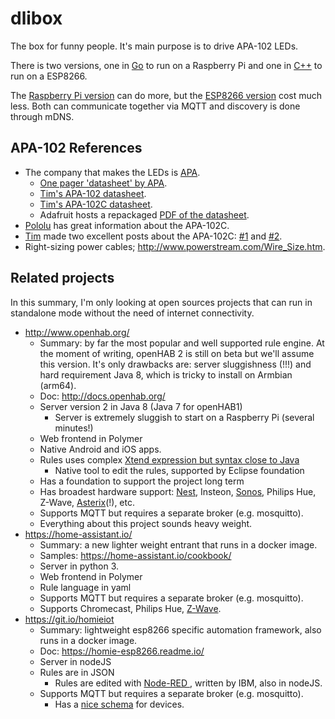 # dlibox

The box for funny people. It's main purpose is to drive APA-102 LEDs.

There is two versions, one in [Go](go/) to run on a Raspberry Pi and one in
[C++](esp/) to run on a ESP8266.

The [Raspberry Pi version](go/) can do more, but the [ESP8266 version](esp/)
cost much less. Both can communicate together via MQTT and discovery is done
through mDNS.


## APA-102 References

- The company that makes the LEDs is
  [APA](http://www.neon-world.com/patent_en.html).
  - [One pager 'datasheet' by APA](http://www.neon-world.com/pdf/led.pdf).
  - [Tim's APA-102 datasheet](https://cpldcpu.files.wordpress.com/2014/08/apa-102-super-led-specifications-2013-en.pdf).
  - [Tim's APA-102C datasheet](https://cpldcpu.files.wordpress.com/2014/08/apa-102c-super-led-specifications-2014-en.pdf).
  - Adafruit hosts a repackaged [PDF of the
    datasheet](https://www.adafruit.com/datasheets/APA102.pdf).
- [Pololu](http://www.neon-world.com/patent_en.html) has great information about
  the APA-102C.
- [Tim](https://github.com/cpldcpu) made two excellent posts about the APA-102C:
  [#1](https://cpldcpu.wordpress.com/2014/08/27/apa102/) and
  [#2](https://cpldcpu.wordpress.com/2014/11/30/understanding-the-apa102-superled/).
- Right-sizing power cables; http://www.powerstream.com/Wire_Size.htm.


## Related projects

In this summary, I'm only looking at open sources projects that can run in
standalone mode without the need of internet connectivity.

- http://www.openhab.org/
  - Summary: by far the most popular and well supported rule engine. At the
    moment of writing, openHAB 2 is still on beta but we'll assume this version.
    It's only drawbacks are: server sluggishness (!!!) and hard requirement Java
    8, which is tricky to install on Armbian (arm64).
  - Doc: http://docs.openhab.org/
  - Server version 2 in Java 8 (Java 7 for openHAB1)
    - Server is extremely sluggish to start on a Raspberry Pi (several minutes!)
  - Web frontend in Polymer
  - Native Android and iOS apps.
  - Rules uses complex [Xtend expression but syntax close to
    Java](https://github.com/openhab/openhab/wiki/Scripts)
    - Native tool to edit the rules, supported by Eclipse foundation
  - Has a foundation to support the project long term
  - Has broadest hardware support:
    [Nest](https://github.com/openhab/openhab/wiki/Nest-Binding-Example),
    Insteon, [Sonos](https://github.com/openhab/openhab/wiki/Sonos-Binding),
    Philips Hue, Z-Wave,
    [Asterix](https://github.com/openhab/openhab/wiki/Asterisk-Binding)(!), etc.
  - Supports MQTT but requires a separate broker (e.g. mosquitto).
  - Everything about this project sounds heavy weight.
- https://home-assistant.io/
  - Summary: a new lighter weight entrant that runs in a docker image.
  - Samples: https://home-assistant.io/cookbook/
  - Server in python 3.
  - Web frontend in Polymer
  - Rule language in yaml
  - Supports MQTT but requires a separate broker (e.g. mosquitto).
  - Supports Chromecast, Philips Hue,
    [Z-Wave](https://home-assistant.io/getting-started/z-wave/).
- https://git.io/homieiot
  - Summary: lightweight esp8266 specific automation framework, also runs in a
    docker image.
  - Doc: https://homie-esp8266.readme.io/
  - Server in nodeJS
  - Rules are in JSON
    - Rules are edited with [Node-RED ](http://nodered.org/), written by IBM,
      also in nodeJS.
  - Supports MQTT but requires a separate broker (e.g. mosquitto).
    - Has a [nice
      schema](https://github.com/marvinroger/homie/tree/master#device-properties)
      for devices.
